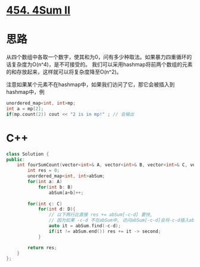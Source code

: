 # [454. 4Sum II](https://leetcode.com/problems/4sum-ii/)

# 思路

从四个数组中各取一个数字，使其和为0，问有多少种取法。如果暴力四重循环的话复杂度为O(n^4)，是不可接受的。 我们可以采用hashmap将前两个数组的元素的和存放起来，这样就可以将复杂度降至O(n^2)。

注意如果某个元素不在hashmap中，如果我们访问了它，那它会被插入到hashmap中，例
``` C++
unordered_map<int, int>mp;
int a = mp[2];
if(mp.count(2)) cout << "2 is in mp!" ; // 会输出
```


# C++
``` C++
class Solution {
public:
    int fourSumCount(vector<int>& A, vector<int>& B, vector<int>& C, vector<int>& D) {
        int res = 0;
        unordered_map<int, int>abSum;
        for(int a: A)
            for(int b: B)
                abSum[a+b]++;
        
        for(int c: C)
            for(int d: D){
                // 以下两行比直接 res += abSum[-c-d] 要快,
                // 因为如果 -c-d 不在abSum中, 访问abSum[-c-d]会将-c-d插入abSum中
                auto it = abSum.find(-c-d);
                if(it != abSum.end()) res += it -> second;
            }

        return res;
    }
};
```